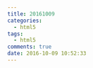 ```yaml
---
title: 20161009
categories:
  - html5
tags:
  - html5
comments: true
date: 2016-10-09 10:52:33
---
```

